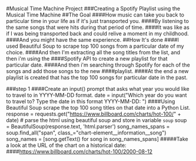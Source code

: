 #Musical Time Machine Project
###Creating a Spotify Playlist using the Musical Time Machine
##The Goal
####How music can take you back to particular time in your life as if it's just transported you.
####By listening to the same songs that were hits during that period of time.
####It was like as if I was being transported back and could relive a moment in my childhood.
####And you might have the same experience.
##How It's done
####I used Beautiful Soup to scrape top 100 songs from a particular date of my choice.
####And then I'm extracting all the song titles from the list, and then i'm using the 
####Spotify API to create a new playlist for that particular date.
####And then i'm searching through Spotify for each of the songs and add those songs to the new
####playlist. 
####At the end a new playlist is created that has the top 100 songs for particular date in the past.

###step 1
####Create an input() prompt that asks what year you would like to travel to in YYYY-MM-DD format.
date = input("Which year do you want to travel to? Type the date in this format YYYY-MM-DD: ")
####Using Beautiful Soup scrape the top 100 song titles on that date into a Python List.
    response = requests.get("https://www.billboard.com/charts/hot-100/" + date)
    # parse the html using beautiful soup and store in variable `soup`
    soup = BeautifulSoup(response.text, 'html.parser')
    song_names_spans = soup.find_all("span", class_="chart-element__information__song")
    song_names = [song.getText() for song in song_names_spans]
#####Take a look at the URL of the chart on a historical date:
####https://www.billboard.com/charts/hot-100/2000-08-12






